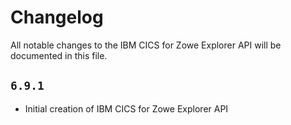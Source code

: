 # Changelog

All notable changes to the IBM CICS for Zowe Explorer API will be documented in this file.

## `6.9.1`

- Initial creation of IBM CICS for Zowe Explorer API
